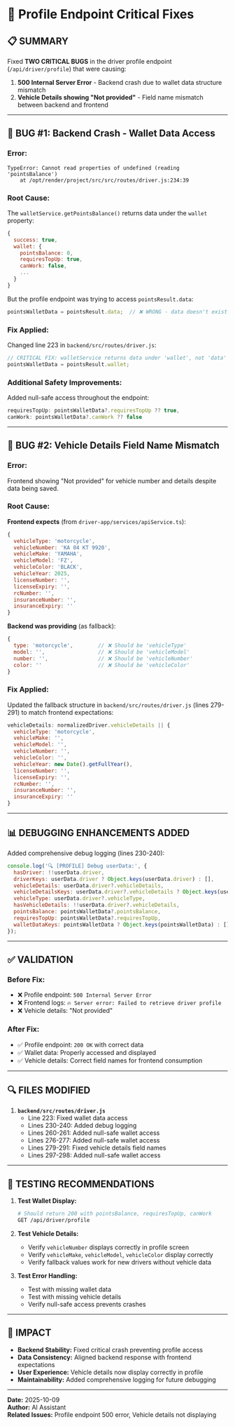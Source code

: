 # 🔧 Profile Endpoint Critical Fixes

## 📋 **SUMMARY**

Fixed **TWO CRITICAL BUGS** in the driver profile endpoint (`/api/driver/profile`) that were causing:
1. **500 Internal Server Error** - Backend crash due to wallet data structure mismatch
2. **Vehicle Details showing "Not provided"** - Field name mismatch between backend and frontend

---

## 🐛 **BUG #1: Backend Crash - Wallet Data Access**

### **Error:**
```
TypeError: Cannot read properties of undefined (reading 'pointsBalance')
    at /opt/render/project/src/src/routes/driver.js:234:39
```

### **Root Cause:**
The `walletService.getPointsBalance()` returns data under the `wallet` property:
```javascript
{
  success: true,
  wallet: {
    pointsBalance: 0,
    requiresTopUp: true,
    canWork: false,
    ...
  }
}
```

But the profile endpoint was trying to access `pointsResult.data`:
```javascript
pointsWalletData = pointsResult.data;  // ❌ WRONG - data doesn't exist
```

### **Fix Applied:**
Changed line 223 in `backend/src/routes/driver.js`:
```javascript
// CRITICAL FIX: walletService returns data under 'wallet', not 'data'
pointsWalletData = pointsResult.wallet;
```

### **Additional Safety Improvements:**
Added null-safe access throughout the endpoint:
```javascript
requiresTopUp: pointsWalletData?.requiresTopUp ?? true,
canWork: pointsWalletData?.canWork ?? false
```

---

## 🐛 **BUG #2: Vehicle Details Field Name Mismatch**

### **Error:**
Frontend showing "Not provided" for vehicle number and details despite data being saved.

### **Root Cause:**
**Frontend expects** (from `driver-app/services/apiService.ts`):
```javascript
{
  vehicleType: 'motorcycle',
  vehicleNumber: 'KA 04 KT 9920',
  vehicleMake: 'YAMAHA',
  vehicleModel: 'FZ',
  vehicleColor: 'BLACK',
  vehicleYear: 2025,
  licenseNumber: '',
  licenseExpiry: '',
  rcNumber: '',
  insuranceNumber: '',
  insuranceExpiry: ''
}
```

**Backend was providing** (as fallback):
```javascript
{
  type: 'motorcycle',        // ❌ Should be 'vehicleType'
  model: '',                 // ❌ Should be 'vehicleModel'
  number: '',                // ❌ Should be 'vehicleNumber'
  color: ''                  // ❌ Should be 'vehicleColor'
}
```

### **Fix Applied:**
Updated the fallback structure in `backend/src/routes/driver.js` (lines 279-291) to match frontend expectations:
```javascript
vehicleDetails: normalizedDriver.vehicleDetails || {
  vehicleType: 'motorcycle',
  vehicleMake: '',
  vehicleModel: '',
  vehicleNumber: '',
  vehicleColor: '',
  vehicleYear: new Date().getFullYear(),
  licenseNumber: '',
  licenseExpiry: '',
  rcNumber: '',
  insuranceNumber: '',
  insuranceExpiry: ''
}
```

---

## 📊 **DEBUGGING ENHANCEMENTS ADDED**

Added comprehensive debug logging (lines 230-240):
```javascript
console.log('🔍 [PROFILE] Debug userData:', {
  hasDriver: !!userData.driver,
  driverKeys: userData.driver ? Object.keys(userData.driver) : [],
  vehicleDetails: userData.driver?.vehicleDetails,
  vehicleDetailsKeys: userData.driver?.vehicleDetails ? Object.keys(userData.driver.vehicleDetails) : [],
  vehicleType: userData.driver?.vehicleType,
  hasVehicleDetails: !!userData.driver?.vehicleDetails,
  pointsBalance: pointsWalletData?.pointsBalance,
  requiresTopUp: pointsWalletData?.requiresTopUp,
  walletDataKeys: pointsWalletData ? Object.keys(pointsWalletData) : []
});
```

---

## ✅ **VALIDATION**

### **Before Fix:**
- ❌ Profile endpoint: `500 Internal Server Error`
- ❌ Frontend logs: `🔥 Server error: Failed to retrieve driver profile`
- ❌ Vehicle details: "Not provided"

### **After Fix:**
- ✅ Profile endpoint: `200 OK` with correct data
- ✅ Wallet data: Properly accessed and displayed
- ✅ Vehicle details: Correct field names for frontend consumption

---

## 🔍 **FILES MODIFIED**

1. **`backend/src/routes/driver.js`**
   - Line 223: Fixed wallet data access
   - Lines 230-240: Added debug logging
   - Lines 260-261: Added null-safe wallet access
   - Lines 276-277: Added null-safe wallet access
   - Lines 279-291: Fixed vehicle details field names
   - Lines 297-298: Added null-safe wallet access

---

## 📝 **TESTING RECOMMENDATIONS**

1. **Test Wallet Display:**
   ```bash
   # Should return 200 with pointsBalance, requiresTopUp, canWork
   GET /api/driver/profile
   ```

2. **Test Vehicle Details:**
   - Verify `vehicleNumber` displays correctly in profile screen
   - Verify `vehicleMake`, `vehicleModel`, `vehicleColor` display correctly
   - Verify fallback values work for new drivers without vehicle data

3. **Test Error Handling:**
   - Test with missing wallet data
   - Test with missing vehicle details
   - Verify null-safe access prevents crashes

---

## 🎯 **IMPACT**

- **Backend Stability:** Fixed critical crash preventing profile access
- **Data Consistency:** Aligned backend response with frontend expectations
- **User Experience:** Vehicle details now display correctly in profile
- **Maintainability:** Added comprehensive logging for future debugging

---

**Date:** 2025-10-09  
**Author:** AI Assistant  
**Related Issues:** Profile endpoint 500 error, Vehicle details not displaying

